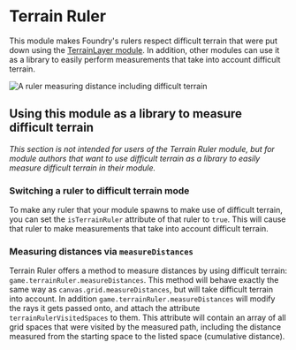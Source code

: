 # Terrain Ruler

This module makes Foundry's rulers respect difficult terrain that were put down using the [TerrainLayer module](https://foundryvtt.com/packages/TerrainLayer/). In addition, other modules can use it as a library to easily perform measurements that take into account difficult terrain.

![A ruler measuring distance including difficult terrain](https://raw.githubusercontent.com/manuelVo/foundryvtt-terrain-ruler/media/media/measurement_with_difficult_terrain.webp)

## Using this module as a library to measure difficult terrain
*This section is not intended for users of the Terrain Ruler module, but for module authors that want to use difficult terrain as a library to easily measure difficult terrain in their module.*

### Switching a ruler to difficult terrain mode
To make any ruler that your module spawns to make use of difficult terrain, you can set the `isTerrainRuler` attribute of that ruler to `true`. This will cause that ruler to make measurements that take into account difficult terrain.

### Measuring distances via `measureDistances`
Terrain Ruler offers a method to measure distances by using difficult terrain: `game.terrainRuler.measureDistances`. This method will behave exactly the same way as `canvas.grid.measureDistances`, but will take difficult terrain into account. In addition `game.terrainRuler.measureDistances` will modify the rays it gets passed onto, and attach the attribute `terrainRulerVisitedSpaces` to them. This attribute will contain an array of all grid spaces that were visited by the measured path, including the distance measured from the starting space to the listed space (cumulative distance).
